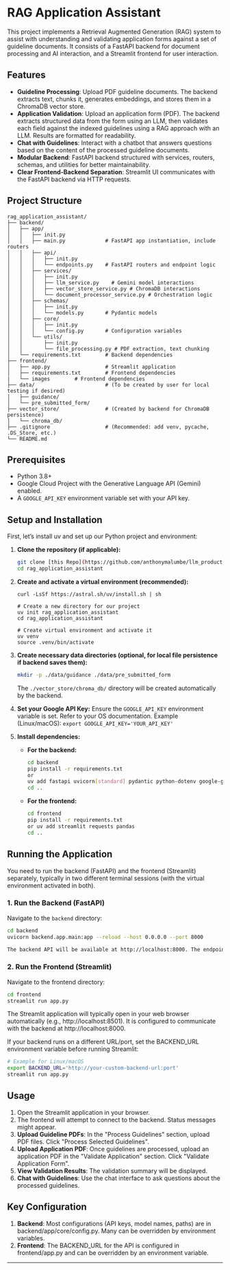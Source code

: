 # RAG Application Assistant

This project implements a Retrieval Augmented Generation (RAG) system to assist with understanding and validating application forms against a set of guideline documents. It consists of a FastAPI backend for document processing and AI interaction, and a Streamlit frontend for user interaction.

## Features

* **Guideline Processing**: Upload PDF guideline documents. The backend extracts text, chunks it, generates embeddings, and stores them in a ChromaDB vector store.
* **Application Validation**: Upload an application form (PDF). The backend extracts structured data from the form using an LLM, then validates each field against the indexed guidelines using a RAG approach with an LLM. Results are formatted for readability.
* **Chat with Guidelines**: Interact with a chatbot that answers questions based on the content of the processed guideline documents.
* **Modular Backend**: FastAPI backend structured with services, routers, schemas, and utilities for better maintainability.
* **Clear Frontend-Backend Separation**: Streamlit UI communicates with the FastAPI backend via HTTP requests.

## Project Structure
```text
rag_application_assistant/
├── backend/
│   ├── app/
│   │   ├── init.py
│   │   ├── main.py             # FastAPI app instantiation, include routers
│   │   ├── api/
│   │   │   ├── init.py
│   │   │   └── endpoints.py    # FastAPI routers and endpoint logic
│   │   ├── services/
│   │   │   ├── init.py
│   │   │   ├── llm_service.py    # Gemini model interactions
│   │   │   ├── vector_store_service.py # ChromaDB interactions
│   │   │   └── document_processor_service.py # Orchestration logic
│   │   ├── schemas/
│   │   │   ├── init.py
│   │   │   └── models.py       # Pydantic models
│   │   ├── core/
│   │   │   ├── init.py
│   │   │   └── config.py       # Configuration variables
│   │   └── utils/
│   │       ├── init.py
│   │       └── file_processing.py # PDF extraction, text chunking
│   └── requirements.txt        # Backend dependencies
├── frontend/
│   ├── app.py                  # Streamlit application
│   ├── requirements.txt        # Frontend dependencies
|   └── images        # Frontend dependencies
├── data/                       # (To be created by user for local testing if desired)
│   ├── guidance/
│   └── pre_submitted_form/
├── vector_store/               # (Created by backend for ChromaDB persistence)
│   └── chroma_db/
├── .gitignore                  # (Recommended: add venv, pycache, .DS_Store, etc.)
└── README.md
```

## Prerequisites

* Python 3.8+
* Google Cloud Project with the Generative Language API (Gemini) enabled.
* A `GOOGLE_API_KEY` environment variable set with your API key.

## Setup and Installation
First, let’s install uv and set up our Python project and environment:



1.  **Clone the repository (if applicable):**
    ```bash
    git clone [this Repo](https://github.com/anthonymalumbe/llm_products)
    cd rag_application_assistant
    ```

2.  **Create and activate a virtual environment (recommended):**
    ```MacOS/Linux
    curl -LsSf https://astral.sh/uv/install.sh | sh
    ```
    ```MacOS/Linux
    # Create a new directory for our project
    uv init rag_application_assistant
    cd rag_application_assistant
    
    # Create virtual environment and activate it
    uv venv
    source .venv/bin/activate    
    ```

3.  **Create necessary data directories (optional, for local file persistence if backend saves them):**
    ```bash
    mkdir -p ./data/guidance ./data/pre_submitted_form
    ```
    The `./vector_store/chroma_db/` directory will be created automatically by the backend.

4.  **Set your Google API Key:**
    Ensure the `GOOGLE_API_KEY` environment variable is set. Refer to your OS documentation.
    Example (Linux/macOS): `export GOOGLE_API_KEY='YOUR_API_KEY'`

5.  **Install dependencies:**
    * **For the backend:**
        ```bash
        cd backend
        pip install -r requirements.txt
        or
        uv add fastapi uvicorn[standard] pydantic python-dotenv google-generativeai google-api-core chromadb pypdf pypdf2 tqdm langchain-text-splitters sentence-transformers python-multipart cryptography 
        cd ..
        ```
    * **For the frontend:**
        ```bash
        cd frontend
        pip install -r requirements.txt
        or uv add streamlit requests pandas
        cd ..
        ```

## Running the Application

You need to run the backend (FastAPI) and the frontend (Streamlit) separately, typically in two different terminal sessions (with the virtual environment activated in both).

### 1. Run the Backend (FastAPI)

Navigate to the `backend` directory:
```bash
cd backend
uvicorn backend.app.main:app --reload --host 0.0.0.0 --port 8000

The backend API will be available at http://localhost:8000. The endpoints are prefixed with /api/v1/.
```

### 2. Run the Frontend (Streamlit)

Navigate to the frontend directory:
```bash
cd frontend
streamlit run app.py
```

The Streamlit application will typically open in your web browser automatically (e.g., http://localhost:8501). It is configured to communicate with the backend at http://localhost:8000.

If your backend runs on a different URL/port, set the BACKEND_URL environment variable before running Streamlit:

```bash
# Example for Linux/macOS
export BACKEND_URL='http://your-custom-backend-url:port'
streamlit run app.py
```

## Usage
1. Open the Streamlit application in your browser.
2. The frontend will attempt to connect to the backend. Status messages might appear.
3. **Upload Guideline PDFs**: In the "Process Guidelines" section, upload PDF files. Click "Process Selected Guidelines".
4. **Upload Application PDF**: Once guidelines are processed, upload an application PDF in the "Validate Application" section. Click "Validate Application Form".
5. **View Validation Results**: The validation summary will be displayed.
6. **Chat with Guidelines**: Use the chat interface to ask questions about the processed guidelines.

## Key Configuration
1. **Backend**: Most configurations (API keys, model names, paths) are in backend/app/core/config.py. Many can be overridden by environment variables.
2. **Frontend**: The BACKEND_URL for the API is configured in frontend/app.py and can be overridden by an environment variable.

---
